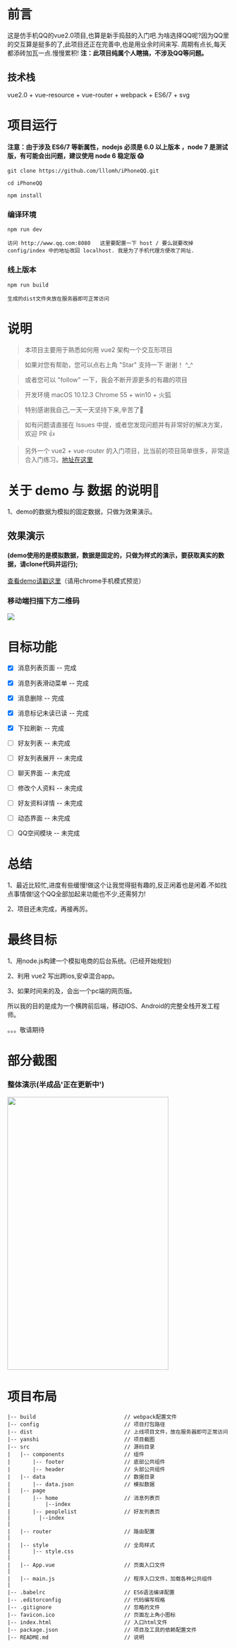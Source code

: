 # 前言

  这是仿手机QQ的vue2.0项目,也算是新手捣鼓的入门吧.为啥选择QQ呢?因为QQ里的交互算是挺多的了,此项目还正在完善中,也是用业余时间来写.
  周期有点长,每天都添砖加瓦一点.慢慢累积!
__注：此项目纯属个人瞎搞，不涉及QQ等问题。__





## 技术栈
vue2.0  + vue-resource + vue-router + webpack + ES6/7 + svg



# 项目运行

#### 注意：由于涉及 ES6/7 等新属性，nodejs 必须是 6.0 以上版本 ，node 7 是测试版，有可能会出问题，建议使用 node 6 稳定版 😱

```
git clone https://github.com/lllomh/iPhoneQQ.git 

cd iPhoneQQ

npm install

```

### 编译环境
```
npm run dev

访问 http://www.qq.com:8080   这里要配置一下 host / 要么就要改掉 config/index 中的地址改回 localhost. 我是为了手机代理方便改了网址.
```


### 线上版本
```
npm run build

生成的dist文件夹放在服务器即可正常访问
```




# 说明

>  本项目主要用于熟悉如何用 vue2 架构一个交互形项目

>  如果对您有帮助，您可以点右上角 "Star" 支持一下 谢谢！ ^_^

>  或者您可以 "follow" 一下，我会不断开源更多的有趣的项目

>  开发环境 macOS 10.12.3  Chrome 55 + win10 + 火狐

>  特别感谢我自己,一天一天坚持下来,辛苦了🌹

>  如有问题请直接在 Issues 中提，或者您发现问题并有非常好的解决方案，欢迎 PR 👍

>  另外一个 vue2 + vue-router 的入门项目，比当前的项目简单很多，非常适合入门练习。[地址在这里](https://github.com/lllomh/vue-blog.git)



# 关于 demo 与 数据 的说明🤔

1、demo的数据为模拟的固定数据，只做为效果演示。


## 效果演示

#### (demo使用的是模拟数据，数据是固定的，只做为样式的演示，要获取真实的数据，请clone代码并运行);

[查看demo请戳这里](http://app.gonghaibo.cn/)（请用chrome手机模式预览）
   
### 移动端扫描下方二维码

![](http://app.gonghaibo.cn/static/img/fnx.png)





# 目标功能
- [x] 消息列表页面 -- 完成
- [x] 消息列表滑动菜单 -- 完成
- [x] 消息删除 -- 完成
- [x] 消息标记未读已读 -- 完成
- [x] 下拉刷新 -- 完成
- [ ] 好友列表 -- 未完成
- [ ] 好友列表展开 -- 未完成
- [ ] 聊天界面 -- 未完成
- [ ] 修改个人资料 -- 未完成
- [ ] 好友资料详情 -- 未完成
- [ ] 动态界面 -- 未完成
- [ ] QQ空间模块 -- 未完成




# 总结


1、最近比较忙,进度有些缓慢!做这个让我觉得挺有趣的,反正闲着也是闲着.不如找点事情做!这个QQ全部加起来功能也不少,还需努力!

2、项目还未完成，再接再厉。


# 最终目标

1、用node.js构建一个模拟电商的后台系统。(已经开始规划)

2、利用 vue2 写出跨ios,安卓混合app。

3、如果时间来的及，会出一个pc端的网页版。

所以我的目的是成为一个横跨前后端，移动IOS、Android的完整全栈开发工程师。

。。。敬请期待




# 部分截图


### 整体演示(半成品'正在更新中')

<img src="http://app.gonghaibo.cn/static/img/yanshi/GIF.gif" width="365" height="619"/>






# 项目布局
```
|-- build                            // webpack配置文件
|-- config                           // 项目打包路径
|-- dist                           	 // 上线项目文件，放在服务器即可正常访问
|-- yanshi                           // 项目截图
|-- src                              // 源码目录
|   |-- components                   // 组件
|       |-- footer                   // 底部公共组件
|       |-- header                 	 // 头部公共组件
|   |-- data                         // 数据目录
|       |-- data.json                // 模拟数据
|   |-- page
|       |-- home                     // 消息列表页
|		  	|--index
|       |-- peoplelist               // 好友列表页
|		  |--index
|
|   |-- router                       // 路由配置
|
|   |-- style                        // 全局样式
|		|-- style.css                 
|
|   |-- App.vue                      // 页面入口文件
|
|   |-- main.js                      // 程序入口文件，加载各种公共组件
|
|-- .babelrc                         // ES6语法编译配置
|-- .editorconfig                    // 代码编写规格
|-- .gitignore                       // 忽略的文件
|-- favicon.ico                      // 页面左上角小图标
|-- index.html                       // 入口html文件
|-- package.json                     // 项目及工具的依赖配置文件
|-- README.md                        // 说明
```

